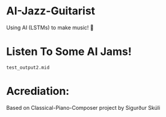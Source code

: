 # AI-Jazz-Guitarist
Using AI (LSTMs) to make music! 🎼 

# Listen To Some AI Jams!
`test_output2.mid`

# Acrediation:
Based on Classical-Piano-Composer project by Sigurður Skúli
